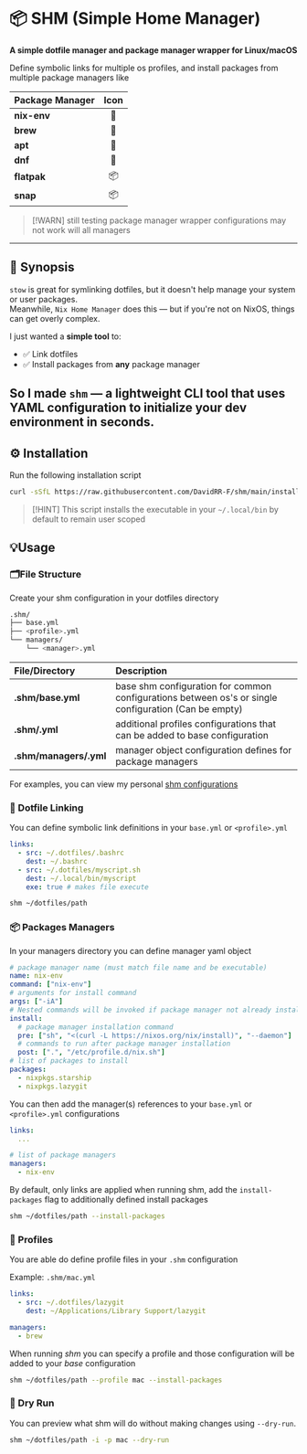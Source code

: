 # 📦 SHM (Simple Home Manager)

**A simple dotfile manager and package manager wrapper for Linux/macOS**

Define symbolic links for multiple os profiles, and install packages from multiple package managers like

| Package Manager | Icon |
|-----------------|:----:|
| **nix-env**     | 🧪   |
| **brew**        | 🍺   |
| **apt**         | 🐧   |
| **dnf**         | 🔧   |
| **flatpak**     | 📦   |
| **snap**        | 📦   |

> [!WARN] still testing package manager wrapper configurations may not work will all managers
---

## 📌 Synopsis

`stow` is great for symlinking dotfiles, but it doesn't help manage your system or user packages.  
Meanwhile, `Nix Home Manager` does this — but if you're not on NixOS, things can get overly complex.

I just wanted a **simple tool** to:
- ✅ Link dotfiles
- ✅ Install packages from **any** package manager

So I made **`shm`** — a lightweight CLI tool that uses **YAML** configuration to initialize your dev environment in seconds.
---

## ⚙️ Installation

Run the following installation script

```bash
curl -sSfL https://raw.githubusercontent.com/DavidRR-F/shm/main/install.sh | bash
```

> [!HINT] This script installs the executable in your `~/.local/bin` by default to remain user scoped

## 💡Usage

### 🗂️File Structure

Create your shm configuration in your dotfiles directory

```bash
.shm/
├── base.yml
├── <profile>.yml
└── managers/
    └── <manager>.yml
```

| File/Directory | Description |
|:---------------|:------------|
| **.shm/base.yml** | base shm configuration for common configurations between os's or single configuration (Can be empty) |
| **.shm/<profile>.yml** | additional profiles configurations that can be added to base configuration |
| **.shm/managers/<manager>.yml** | manager object configuration defines for package managers |

For examples, you can view my personal [shm configurations](https://github.com/DavidRR-F/dotfiles/tree/main/.shm)

### 🔗 Dotfile Linking

You can define symbolic link definitions in your `base.yml` or `<profile>.yml`

```yaml
links:
  - src: ~/.dotfiles/.bashrc 
    dest: ~/.bashrc
  - src: ~/.dotfiles/myscript.sh 
    dest: ~/.local/bin/myscript
    exe: true # makes file execute
```

```bash
shm ~/dotfiles/path
```

### 📦 Packages Managers

In your managers directory you can define manager yaml object

```yaml
# package manager name (must match file name and be executable)
name: nix-env
command: ["nix-env"]
# arguments for install command
args: ["-iA"]
# Nested commands will be invoked if package manager not already installed
install:
  # package manager installation command
  pre: ["sh", "<(curl -L https://nixos.org/nix/install)", "--daemon"]
  # commands to run after package manager installation
  post: [".", "/etc/profile.d/nix.sh"]
# list of packages to install
packages:
  - nixpkgs.starship
  - nixpkgs.lazygit
```

You can then add the manager(s) references to your `base.yml` or `<profile>.yml` configurations

```yaml
links:
  ...

# list of package managers
managers:
  - nix-env
```

By default, only links are applied when running shm, add the `install-packages` flag to additionally defined install packages

```bash
shm ~/dotfiles/path --install-packages
```

### 🧩 Profiles

You are able do define profile files in your `.shm` configuration

Example: `.shm/mac.yml`

```yaml
links:
  - src: ~/.dotfiles/lazygit
    dest: ~/Applications/Library Support/lazygit

managers:
  - brew
```

When running *shm* you can specify a profile and those configuration will be added to your *base* configuration

```bash
shm ~/dotfiles/path --profile mac --install-packages
```

### 🧪 Dry Run

You can preview what shm will do without making changes using `--dry-run`.

```bash
shm ~/dotfiles/path -i -p mac --dry-run
```
